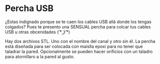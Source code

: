 # Percha USB
¿Estas indignado porque se te caen los cables USB allá donde los tengas colgados? Pues te presento una SENSUAL percha para colcar tus cables USB u otras obcenidades ( ͡° ͜ʖ ͡°) 

Hay dos archivos STL. Uno con el nombre del canal y otro sin él. La percha está diseñada para ser colocada con maislla epoxi para no tener que taladrar la pared. Opcionalmente se pueden hacer orificios con un taladro para atornillaro a la pared al gusto. 
